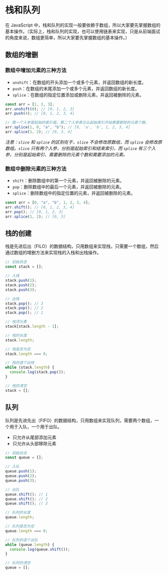 # 栈和队列

在 JavaScript 中，栈和队列的实现一般要依赖于数组，所以大家要先掌握数组的基本操作。（实际上，栈和队列的实现，也可以使用链表来实现，只是从前端面试的角度来说，数组更简单，所以大家要先掌握数组的基本操作。）

## 数组的增删

### 数组中增加元素的三种方法

- `unshift`：在数组的开头添加一个或多个元素，并返回数组的新长度。
- `push`：在数组的末尾添加一个或多个元素，并返回数组的新长度。
- `splice`：在数组的指定位置添加或删除元素，并返回被删除的元素。

```js
const arr = [1, 2, 3];
arr.unshift(0); // [0, 1, 2, 3]
arr.push(4); // [0, 1, 2, 3, 4]

// 第一个入参是起始的索引值，第二个入参表示从起始索引开始需要删除的元素个数。
arr.splice(1, 0, "a", "b"); // [0, 'a', 'b', 1, 2, 3, 4]
arr.splice(1, 2); // [0, 3, 4]
```

_注意：`slice` 和 `splice` 的区别在于，`slice` 不会修改原数组，而 `splice` 会修改原数组。`slice` 只有两个入参，分别是起始索引和结束索引，而 `splice` 有三个入参，分别是起始索引、需要删除的元素个数和需要添加的元素。_

### 数组中删除元素的三种方法

- `shift`：删除数组中的第一个元素，并返回被删除的元素。
- `pop`：删除数组中的最后一个元素，并返回被删除的元素。
- `splice`：删除数组中的指定位置的元素，并返回被删除的元素。

```js
const arr = [0, "a", "b", 1, 2, 3, 4];
arr.shift(); // [0, 1, 2, 3, 4]
arr.pop(); // [0, 1, 2, 3]
arr.splice(1, 2); // [0, 3]
```

## 栈的创建

栈是先进后出（FILO）的数据结构，只用数组来实现栈，只需要一个数组，然后通过数组的增删方法来实现栈的入栈和出栈操作。

```js
// 初始状态
const stack = [];

// 入栈
stack.push(1);
stack.push(2);
stack.push(3);

// 出栈
stack.pop(); // 3
stack.pop(); // 2
stack.pop(); // 1

// 栈顶元素
stack[stack.length - 1];

// 栈的长度
stack.length;

// 栈是否为空
stack.length === 0;

// 栈的逐个出栈
while (stack.length) {
  console.log(stack.pop());
}

// 栈的清空
stack = [];
```

## 队列

队列是先进先出（FIFO）的数据结构，只用数组来实现队列，需要两个数组，一个用于入队，一个用于出队。

- 只允许从尾部添加元素
- 只允许从头部移除元素

```js
// 初始状态
const queue = [];

// 入队
queue.push(1);
queue.push(2);
queue.push(3);

// 出队
queue.shift(); // 1
queue.shift(); // 2
queue.shift(); // 3

// 队列的长度
queue.length;

// 队列是否为空
queue.length === 0;

// 队列的逐个出队
while (queue.length) {
  console.log(queue.shift());
}

// 队列的清空
queue = [];
```
